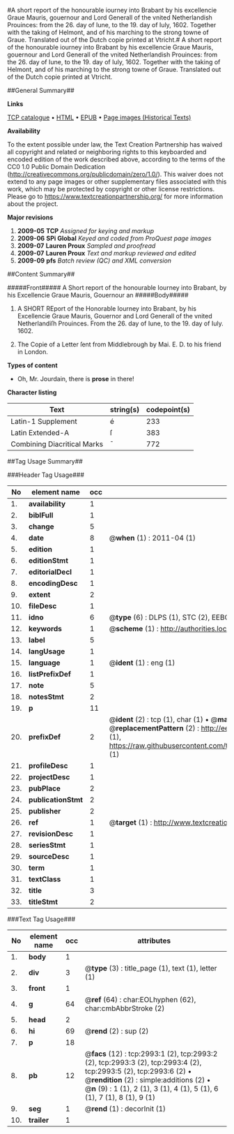 #A short report of the honourable iourney into Brabant by his excellencie Graue Mauris, gouernour and Lord Generall of the vnited Netherlandish Prouinces: from the 26. day of Iune, to the 19. day of Iuly, 1602. Together with the taking of Helmont, and of his marching to the strong towne of Graue. Translated out of the Dutch copie printed at Vtricht.#
A short report of the honourable iourney into Brabant by his excellencie Graue Mauris, gouernour and Lord Generall of the vnited Netherlandish Prouinces: from the 26. day of Iune, to the 19. day of Iuly, 1602. Together with the taking of Helmont, and of his marching to the strong towne of Graue. Translated out of the Dutch copie printed at Vtricht.

##General Summary##

**Links**

[TCP catalogue](http://www.ota.ox.ac.uk/tcp/)  • 
[HTML](http://tei.it.ox.ac.uk/tcp/Texts-HTML/free/A07/A07279.html)  • 
[EPUB](http://tei.it.ox.ac.uk/tcp/Texts-EPUB/free/A07/A07279.epub) • 
[Page images (Historical Texts)](https://historicaltexts.jisc.ac.uk/eebo-99838608e)

**Availability**

To the extent possible under law, the Text Creation Partnership has waived all copyright and related or neighboring rights to this keyboarded and encoded edition of the work described above, according to the terms of the CC0 1.0 Public Domain Dedication (http://creativecommons.org/publicdomain/zero/1.0/). This waiver does not extend to any page images or other supplementary files associated with this work, which may be protected by copyright or other license restrictions. Please go to https://www.textcreationpartnership.org/ for more information about the project.

**Major revisions**

1. __2009-05__ __TCP__ *Assigned for keying and markup*
1. __2009-06__ __SPi Global__ *Keyed and coded from ProQuest page images*
1. __2009-07__ __Lauren Proux__ *Sampled and proofread*
1. __2009-07__ __Lauren Proux__ *Text and markup reviewed and edited*
1. __2009-09__ __pfs__ *Batch review (QC) and XML conversion*

##Content Summary##

#####Front#####
A Short report of the honourable Iourney into Brabant, by his Excellencie Graue Mauris, Gouernour an
#####Body#####

1. A SHORT REport of the Honorable Iourney into Brabant, by his Excellencie Graue Mauris, Gouernor and Lord Generall of the vnited Netherlandiſh Prouinces. From the 26. day of Iune, to the 19. day of Iuly. 1602.

1. The Copie of a Letter ſent from Middlebrough by Mai. E. D. to his friend in London.

**Types of content**

  * Oh, Mr. Jourdain, there is **prose** in there!

**Character listing**


|Text|string(s)|codepoint(s)|
|---|---|---|
|Latin-1 Supplement|é|233|
|Latin Extended-A|ſ|383|
|Combining             Diacritical Marks|̄|772|

##Tag Usage Summary##

###Header Tag Usage###

|No|element name|occ|attributes|
|---|---|---|---|
|1.|__availability__|1||
|2.|__biblFull__|1||
|3.|__change__|5||
|4.|__date__|8| @__when__ (1) : 2011-04 (1)|
|5.|__edition__|1||
|6.|__editionStmt__|1||
|7.|__editorialDecl__|1||
|8.|__encodingDesc__|1||
|9.|__extent__|2||
|10.|__fileDesc__|1||
|11.|__idno__|6| @__type__ (6) : DLPS (1), STC (2), EEBO-CITATION (1), PROQUEST (1), VID (1)|
|12.|__keywords__|1| @__scheme__ (1) : http://authorities.loc.gov/ (1)|
|13.|__label__|5||
|14.|__langUsage__|1||
|15.|__language__|1| @__ident__ (1) : eng (1)|
|16.|__listPrefixDef__|1||
|17.|__note__|5||
|18.|__notesStmt__|2||
|19.|__p__|11||
|20.|__prefixDef__|2| @__ident__ (2) : tcp (1), char (1)  •  @__matchPattern__ (2) : ([0-9\-]+):([0-9IVX]+) (1), (.+) (1)  •  @__replacementPattern__ (2) : http://eebo.chadwyck.com/downloadtiff?vid=$1&page=$2 (1), https://raw.githubusercontent.com/textcreationpartnership/Texts/master/tcpchars.xml#$1 (1)|
|21.|__profileDesc__|1||
|22.|__projectDesc__|1||
|23.|__pubPlace__|2||
|24.|__publicationStmt__|2||
|25.|__publisher__|2||
|26.|__ref__|1| @__target__ (1) : http://www.textcreationpartnership.org/docs/. (1)|
|27.|__revisionDesc__|1||
|28.|__seriesStmt__|1||
|29.|__sourceDesc__|1||
|30.|__term__|1||
|31.|__textClass__|1||
|32.|__title__|3||
|33.|__titleStmt__|2||


###Text Tag Usage###

|No|element name|occ|attributes|
|---|---|---|---|
|1.|__body__|1||
|2.|__div__|3| @__type__ (3) : title_page (1), text (1), letter (1)|
|3.|__front__|1||
|4.|__g__|64| @__ref__ (64) : char:EOLhyphen (62), char:cmbAbbrStroke (2)|
|5.|__head__|2||
|6.|__hi__|69| @__rend__ (2) : sup (2)|
|7.|__p__|18||
|8.|__pb__|12| @__facs__ (12) : tcp:2993:1 (2), tcp:2993:2 (2), tcp:2993:3 (2), tcp:2993:4 (2), tcp:2993:5 (2), tcp:2993:6 (2)  •  @__rendition__ (2) : simple:additions (2)  •  @__n__ (9) : 1 (1), 2 (1), 3 (1), 4 (1), 5 (1), 6 (1), 7 (1), 8 (1), 9 (1)|
|9.|__seg__|1| @__rend__ (1) : decorInit (1)|
|10.|__trailer__|1||
